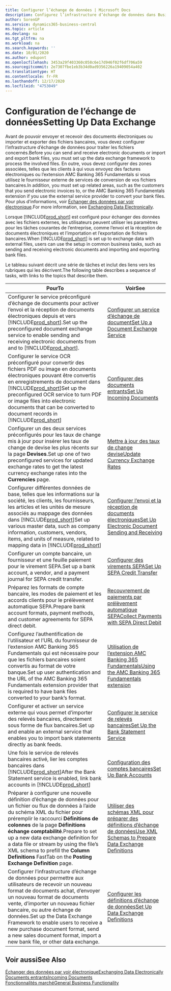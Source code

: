 ```yaml
---
title: Configurer l’échange de données | Microsoft Docs
description: Configurez l’infrastructure d’échange de données dans Business Central.
author: SorenGP
ms.service: dynamics365-business-central
ms.topic: article
ms.devlang: na
ms.tgt_pltfrm: na
ms.workload: na
ms.search.keywords: ''
ms.date: 10/01/2020
ms.author: edupont
ms.openlocfilehash: 3453a29f403360c058c6e17d946f02f6df706a59
ms.sourcegitcommit: 2e7307fbe1eb3b34d0ad9356226a19409054a402
ms.translationtype: HT
ms.contentlocale: fr-FR
ms.lasthandoff: 12/17/2020
ms.locfileid: "4753049"
---
```

# <a name="setting-up-data-exchange"></a><span data-ttu-id="b8db7-103">Configuration de l’échange de données</span><span class="sxs-lookup"><span data-stu-id="b8db7-103">Setting Up Data Exchange</span></span>
<span data-ttu-id="b8db7-104">Avant de pouvoir envoyer et recevoir des documents électroniques ou importer et exporter des fichiers bancaires, vous devez configurer l’infrastructure d’échange de données pour traiter les fichiers concernés.</span><span class="sxs-lookup"><span data-stu-id="b8db7-104">Before you can send and receive electronic documents or import and export bank files, you must set up the data exchange framework to process the involved files.</span></span> <span data-ttu-id="b8db7-105">En outre, vous devez configurer des zones associées, telles que les clients à qui vous envoyez des factures électroniques ou l’extension AMC Banking 365 Fundamentals si vous utilisez le fournisseur externe de services de conversion de vos fichiers bancaires.</span><span class="sxs-lookup"><span data-stu-id="b8db7-105">In addition, you must set up related areas, such as the customers that you send electronic invoices to, or the AMC Banking 365 Fundamentals extension if you use the external service provider to convert your bank files.</span></span> <span data-ttu-id="b8db7-106">Pour plus d’informations, voir [Échanger des données par voir électronique](across-data-exchange.md).</span><span class="sxs-lookup"><span data-stu-id="b8db7-106">For more information, see [Exchanging Data Electronically](across-data-exchange.md).</span></span>  

 <span data-ttu-id="b8db7-107">Lorsque [!INCLUDE[prod_short](includes/prod_short.md)] est configuré pour échanger des données avec les fichiers externes, les utilisateurs peuvent utiliser les paramètres pour les tâches courantes de l’entreprise, comme l’envoi et la réception de documents électroniques et l’importation et l’exportation de fichiers bancaires.</span><span class="sxs-lookup"><span data-stu-id="b8db7-107">When [!INCLUDE[prod_short](includes/prod_short.md)] is set up to exchange data with external files, users can use the setup in common business tasks, such as sending and receiving electronic documents and importing and exporting bank files.</span></span>  

 <span data-ttu-id="b8db7-108">Le tableau suivant décrit une série de tâches et inclut des liens vers les rubriques qui les décrivent.</span><span class="sxs-lookup"><span data-stu-id="b8db7-108">The following table describes a sequence of tasks, with links to the topics that describe them.</span></span>  

|<span data-ttu-id="b8db7-109">**Pour**</span><span class="sxs-lookup"><span data-stu-id="b8db7-109">**To**</span></span>|<span data-ttu-id="b8db7-110">**Voir**</span><span class="sxs-lookup"><span data-stu-id="b8db7-110">**See**</span></span>|  
|------------|-------------|  
|<span data-ttu-id="b8db7-111">Configurer le service préconfiguré d’échange de documents pour activer l’envoi et la réception de documents électroniques depuis et vers [!INCLUDE[prod_short](includes/prod_short.md)].</span><span class="sxs-lookup"><span data-stu-id="b8db7-111">Set up the preconfigured document exchange service to enable sending and receiving electronic documents from and to [!INCLUDE[prod_short](includes/prod_short.md)].</span></span>|[<span data-ttu-id="b8db7-112">Configurer un service d’échange de document</span><span class="sxs-lookup"><span data-stu-id="b8db7-112">Set Up a Document Exchange Service</span></span>](across-how-to-set-up-a-document-exchange-service.md)|  
|<span data-ttu-id="b8db7-113">Configurer le service OCR préconfiguré pour convertir des fichiers PDF ou image en documents électroniques pouvant être convertis en enregistrements de document dans [!INCLUDE[prod_short](includes/prod_short.md)]</span><span class="sxs-lookup"><span data-stu-id="b8db7-113">Set up the preconfigured OCR service to turn PDF or image files into electronic documents that can be converted to document records in [!INCLUDE[prod_short](includes/prod_short.md)]</span></span>|[<span data-ttu-id="b8db7-114">Configurer des documents entrants</span><span class="sxs-lookup"><span data-stu-id="b8db7-114">Set Up Incoming Documents</span></span>](across-how-setup-income-documents.md)|  
|<span data-ttu-id="b8db7-115">Configurer un des deux services préconfigurés pour les taux de change mis à jour pour insérer les taux de change de devise les plus récents sur la page **Devises**.</span><span class="sxs-lookup"><span data-stu-id="b8db7-115">Set up one of two preconfigured services for updated exchange rates to get the latest currency exchange rates into the **Currencies** page.</span></span>|[<span data-ttu-id="b8db7-116">Mettre à jour des taux de change devise</span><span class="sxs-lookup"><span data-stu-id="b8db7-116">Update Currency Exchange Rates</span></span>](finance-how-update-currencies.md)|  
|<span data-ttu-id="b8db7-117">Configurer différentes données de base, telles que les informations sur la société, les clients, les fournisseurs, les articles et les unités de mesure associés au mappage des données dans [!INCLUDE[prod_short](includes/prod_short.md)]</span><span class="sxs-lookup"><span data-stu-id="b8db7-117">Set up various master data, such as company information, customers, vendors, items, and units of measure, related to mapping data in [!INCLUDE[prod_short](includes/prod_short.md)]</span></span>|[<span data-ttu-id="b8db7-118">Configurer l’envoi et la réception de documents électroniques</span><span class="sxs-lookup"><span data-stu-id="b8db7-118">Set Up Electronic Document Sending and Receiving</span></span>](across-how-to-set-up-electronic-document-sending-and-receiving.md)|  
|<span data-ttu-id="b8db7-119">Configurer un compte bancaire, un fournisseur et une feuille paiement pour le virement SEPA.</span><span class="sxs-lookup"><span data-stu-id="b8db7-119">Set up a bank account, a vendor, and a payment journal for SEPA credit transfer.</span></span>|[<span data-ttu-id="b8db7-120">Configurer des virements SEPA</span><span class="sxs-lookup"><span data-stu-id="b8db7-120">Set Up SEPA Credit Transfer</span></span>](finance-make-payments-with-bank-data-conversion-service-or-sepa-credit-transfer.md#setting-up-sepa-credit-transfer)|  
|<span data-ttu-id="b8db7-121">Préparez les formats de compte bancaire, les modes de paiement et les accords clients pour le prélèvement automatique SEPA.</span><span class="sxs-lookup"><span data-stu-id="b8db7-121">Prepare bank account formats, payment methods, and customer agreements for SEPA direct debit.</span></span>|[<span data-ttu-id="b8db7-122">Recouvrement de paiements par prélèvement automatique SEPA</span><span class="sxs-lookup"><span data-stu-id="b8db7-122">Collect Payments with SEPA Direct Debit</span></span>](finance-collect-payments-with-sepa-direct-debit.md)|  
|<span data-ttu-id="b8db7-123">Configurez l’authentification de l’utilisateur et l’URL du fournisseur de l’extension AMC Banking 365 Fundamentals qui est nécessaire pour que les fichiers bancaires soient convertis au format de votre banque.</span><span class="sxs-lookup"><span data-stu-id="b8db7-123">Set up user authentication and the URL of the AMC Banking 365 Fundamentals extension provider that is required to have bank files converted to your bank’s format.</span></span>|[<span data-ttu-id="b8db7-124">Utilisation de l’extension AMC Banking 365 Fundamentals</span><span class="sxs-lookup"><span data-stu-id="b8db7-124">Using the AMC Banking 365 Fundamentals extension</span></span>](ui-extensions-amc-banking.md)|  
|<span data-ttu-id="b8db7-125">Configurer et activer un service externe qui vous permet d’importer des relevés bancaires, directement sous forme de flux bancaires.</span><span class="sxs-lookup"><span data-stu-id="b8db7-125">Set up and enable an external service that enables you to import bank statements directly as bank feeds.</span></span>|[<span data-ttu-id="b8db7-126">Configurer le service de relevés bancaires</span><span class="sxs-lookup"><span data-stu-id="b8db7-126">Set Up the Bank Statement Service</span></span>](bank-how-setup-bank-statement-service.md)|  
|<span data-ttu-id="b8db7-127">Une fois le service de relevés bancaires activé, lier les comptes bancaires dans [!INCLUDE[prod_short](includes/prod_short.md)]</span><span class="sxs-lookup"><span data-stu-id="b8db7-127">After the Bank Statement service is enabled, link bank accounts in [!INCLUDE[prod_short](includes/prod_short.md)]</span></span>|[<span data-ttu-id="b8db7-128">Configuration des comptes bancaires</span><span class="sxs-lookup"><span data-stu-id="b8db7-128">Set Up Bank Accounts</span></span>](bank-how-setup-bank-accounts.md)|  
|<span data-ttu-id="b8db7-129">Préparer à configurer une nouvelle définition d’échange de données pour un fichier ou flux de données à l’aide du schéma XML du fichier pour préremplir le raccourci **Définitions de colonnes** de la page **Définitions échange comptabilité**.</span><span class="sxs-lookup"><span data-stu-id="b8db7-129">Prepare to set up a new data exchange definition for a data file or stream by using the file’s XML schema to prefill the **Column Definitions** FastTab on the **Posting Exchange Definition** page.</span></span>|[<span data-ttu-id="b8db7-130">Utiliser des schémas XML pour préparer des définitions d’échange de données</span><span class="sxs-lookup"><span data-stu-id="b8db7-130">Use XML Schemas to Prepare Data Exchange Definitions</span></span>](across-how-to-use-xml-schemas-to-prepare-data-exchange-definitions.md)|  
|<span data-ttu-id="b8db7-131">Configurer l’infrastructure d’échange de données pour permettre aux utilisateurs de recevoir un nouveau format de documents achat, d’envoyer un nouveau format de documents vente, d’importer un nouveau fichier bancaire, ou autre échange de données.</span><span class="sxs-lookup"><span data-stu-id="b8db7-131">Set up the Data Exchange Framework to enable users to receive a new purchase document format, send a new sales document format, import a new bank file, or other data exchange.</span></span>|[<span data-ttu-id="b8db7-132">Configurer les définitions d’échange de données</span><span class="sxs-lookup"><span data-stu-id="b8db7-132">Set Up Data Exchange Definitions</span></span>](across-how-to-set-up-data-exchange-definitions.md)|  

## <a name="see-also"></a><span data-ttu-id="b8db7-133">Voir aussi</span><span class="sxs-lookup"><span data-stu-id="b8db7-133">See Also</span></span>  
[<span data-ttu-id="b8db7-134">Échanger des données par voir électronique</span><span class="sxs-lookup"><span data-stu-id="b8db7-134">Exchanging Data Electronically</span></span>](across-data-exchange.md)  
[<span data-ttu-id="b8db7-135">Documents entrants</span><span class="sxs-lookup"><span data-stu-id="b8db7-135">Incoming Documents</span></span>](across-income-documents.md)  
[<span data-ttu-id="b8db7-136">Fonctionnalités marché</span><span class="sxs-lookup"><span data-stu-id="b8db7-136">General Business Functionality</span></span>](ui-across-business-areas.md)  
